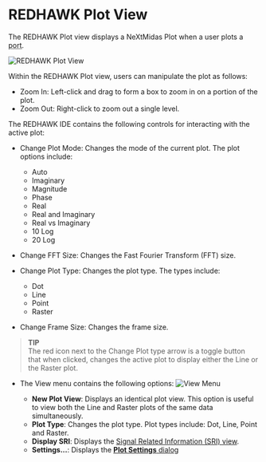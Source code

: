 # REDHAWK Plot View

The REDHAWK Plot view displays a NeXtMidas Plot when a user plots a <abbr title="See Glossary.">port</abbr>.

![REDHAWK Plot View](img/plot.png)

Within the REDHAWK Plot view, users can manipulate the plot as follows:

  - Zoom In: Left-click and drag to form a box to zoom in on a portion of the plot.
  - Zoom Out: Right-click to zoom out a single level.

The REDHAWK IDE contains the following controls for interacting with the active plot:

  - Change Plot Mode: Changes the mode of the current plot. The plot options include:

      - Auto
      - Imaginary
      - Magnitude
      - Phase
      - Real
      - Real and Imaginary
      - Real vs Imaginary
      - 10 Log
      - 20 Log

  - Change FFT Size: Changes the Fast Fourier Transform (FFT) size.

  - Change Plot Type: Changes the plot type. The types include:

      - Dot
      - Line
      - Point
      - Raster

  - Change Frame Size: Changes the frame size.

> **TIP**  
> The red icon next to the Change Plot type arrow is a toggle button that when clicked, changes the active plot to display either the Line or the Raster plot.  

  - The View menu contains the following options:
![View Menu](img/REDHAWK_Plot_Menu.png)

      - **New Plot View**: Displays an identical plot view. This option is useful to view both the Line and Raster plots of the same data simultaneously.
      - **Plot Type**: Changes the plot type. Plot types include: Dot, Line, Point and Raster.
      - **Display SRI**: Displays the [Signal Related Information (SRI) view](sri-view.html).
      - **Settings...**: Displays the [**Plot Settings** dialog](plot-settings-dialog.html)
